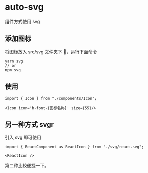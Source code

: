 # auto-svg
组件方式使用 svg

## 添加图标

将图标放入 src/svg 文件夹下 📁，运行下面命令

```shell
yarn svg
// or
npm svg
```

## 使用

```tsx
import { Icon } from "./components/Icon";

<Icon icon='b-font-{图标名称}' size={55}/>
```

## 另一种方式 svgr

引入 svg 即可使用

```tsx
import { ReactComponent as ReactIcon } from "./svg/react.svg";

<ReactIcon />
```

第二种比较便捷一下。